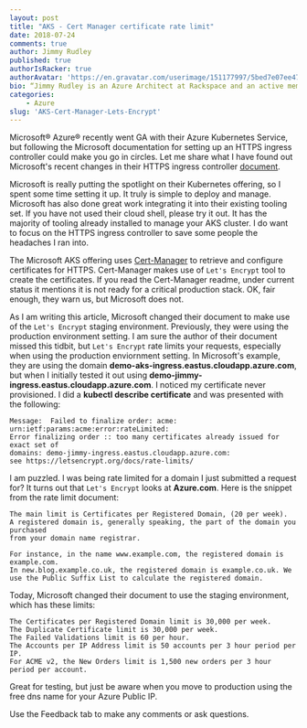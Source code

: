 ```yaml
---
layout: post
title: "AKS - Cert Manager certificate rate limit"
date: 2018-07-24
comments: true
author: Jimmy Rudley
published: true
authorIsRacker: true
authorAvatar: 'https://en.gravatar.com/userimage/151177997/5bed7e07ee47533cbd34b951d463bcb7.jpg'
bio: “Jimmy Rudley is an Azure Architect at Rackspace and an active member of the Azure community. He focuses on solving large and complex architecture and automation problems within Azure."
categories:
    - Azure
slug: 'AKS-Cert-Manager-Lets-Encrypt' 
---
```

Microsoft&reg; Azure&reg; recently went GA with their Azure Kubernetes Service,
but following the Microsoft documentation for setting up an HTTPS ingress
controller could make you go in circles. Let me share what I have found out
Microsoft's recent changes in their HTTPS ingress controller
[document](https://docs.microsoft.com/en-us/azure/aks/ingress).

<!--more-->

Microsoft is really putting the spotlight on their Kubernetes offering, so I
spent some time setting it up. It truly is simple to deploy and manage. Microsoft
has also done great work integrating it into their existing tooling set. If you
have not used their cloud shell, please try it out. It has the majority of
tooling already installed to manage your AKS cluster. I do want to focus on the
HTTPS ingress controller to save some people the headaches I ran into.

The Microsoft AKS offering uses [Cert-Manager](https://github.com/jetstack/cert-manager)
to retrieve and configure certificates for HTTPS. Cert-Manager makes use of
``Let's Encrypt`` tool to create the certificates. If you read the Cert-Manager
readme, under current status it mentions it is not ready for a critical production
stack. OK, fair enough, they warn us, but Microsoft does not.

As I am writing
this article, Microsoft changed their document to make use of the ``Let's Encrypt``
staging environment. Previously, they were using the production environment setting.
I am sure the author of their document missed this tidbit, but ``Let's Encrypt``
rate limits your requests, especially when using the production enviornment setting.
In Microsoft's example, they are using the domain **demo-aks-ingress.eastus.cloudapp.azure.com**,
but when I initially tested it out using **demo-jimmy-ingress.eastus.cloudapp.azure.com**.
I noticed my certificate never provisioned. I did a **kubectl describe certificate**
and was presented with the following:

```
Message:  Failed to finalize order: acme: urn:ietf:params:acme:error:rateLimited:
Error finalizing order :: too many certificates already issued for exact set of
domains: demo-jimmy-ingress.eastus.cloudapp.azure.com:
see https://letsencrypt.org/docs/rate-limits/
```

I am puzzled. I was being rate limited for a domain I just submitted a request
for? It turns out that ``Let's Encrypt`` looks at **Azure.com**. Here is the
snippet from the rate limit document:

```
The main limit is Certificates per Registered Domain, (20 per week).
A registered domain is, generally speaking, the part of the domain you purchased
from your domain name registrar.

For instance, in the name www.example.com, the registered domain is example.com.
In new.blog.example.co.uk, the registered domain is example.co.uk. We use the Public Suffix List to calculate the registered domain.
```

Today, Microsoft changed their document to use the staging environment, which
has these limits:

```
The Certificates per Registered Domain limit is 30,000 per week.
The Duplicate Certificate limit is 30,000 per week.
The Failed Validations limit is 60 per hour.
The Accounts per IP Address limit is 50 accounts per 3 hour period per IP.
For ACME v2, the New Orders limit is 1,500 new orders per 3 hour period per account.
```

Great for testing, but just be aware when you move to production using the free
dns name for your Azure Public IP.

Use the Feedback tab to make any comments or ask questions.
